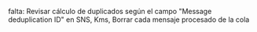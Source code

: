 falta: Revisar cálculo de duplicados según el campo "Message deduplication ID" en SNS, Kms, Borrar cada mensaje procesado de la cola